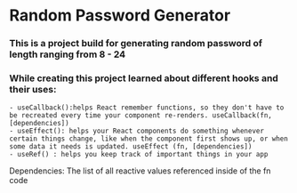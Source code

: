 # Random Password Generator

### This is a project build for generating random password of length ranging from 8 - 24

### While creating this project learned about different hooks and their uses:
    - useCallback():helps React remember functions, so they don't have to be recreated every time your component re-renders. useCallback(fn, [dependencies])
    - useEffect(): helps your React components do something whenever certain things change, like when the component first shows up, or when some data it needs is updated. useEffect (fn, [dependencies])
    - useRef() : helps you keep track of important things in your app

Dependencies:  The list of all reactive values referenced inside of the fn code

